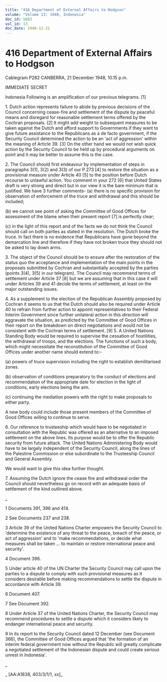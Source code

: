 ```yaml
---
title: "416 Department of External Affairs to Hodgson"
volume: "Volume 13: 1948, Indonesia"
doc_id: 5683
vol_id: 13
doc_date: 1948-12-21
---
```


# 416 Department of External Affairs to Hodgson

Cablegram P282 CANBERRA, 21 December 1948, 10.15 p.m.

IMMEDIATE SECRET

Indonesia Following is an amplification of our previous telegrams. [1]

1\. Dutch action represents failure to abide by previous decisions of the Council concerning cease-fire and settlement of the dispute by peaceful means and disregard for reasonable settlement terms offered by the Cochran proposals. [2] It might add weight to subsequent measures to be taken against the Dutch and afford support to Governments if they want to give future assistance to the Republicans as a de facto government, if the Security Council determined the action to be an 'act of aggression' within the meaning of Article 39. [3] On the other hand we would not wish quick action by the Security Council to be held up by procedural arguments on point and it may be better to assume this is the case.

2\. The Council should first endeavour by implementation of steps in paragraphs 3(1), 3(2) and 3(3) of our P.273 [4] to restore the situation as a provisional measure under Article 40 [5] to the position before Dutch recourse to unlawful action. You comment in your 272 [6] that United States draft is very strong and direct but in our view it is the bare minimum that is justified. We have 3 further comments- (a) there is no specific provision for observation of enforcement of the truce and withdrawal and this should be included;

(b) we cannot see point of asking the Committee of Good Offices for assessment of the blame when their present report [7] is perfectly clear;

(c) in the light of this report and of the facts we do not think the Council should call on both parties as stated in the resolution. The Dutch broke the truce. In fact there is no evidence that Republicans have gone beyond the demarcation line and therefore if they have not broken truce they should not be asked to lay down arms.

3\. The object of the Council should be to ensure after the restoration of the status quo the acceptance and implementation of the main points in the proposals submitted by Cochran and substantially accepted by the parties (points 3(4), 3(5) in our telegram). The Council may recommend terms of settlement under Article 37 [8] but we are assuming that in this case it will under Articles 39 and 41 decide the terms of settlement, at least on the major outstanding issues.

4\. As a supplement to the election of the Republican Assembly proposed by Cochran it seems to us that the Dutch should also be required under Article 40 to refrain from further action to appoint representatives to their Federal Interim Government since further unilateral action in this direction will aggravate the situation, as predicted by the Committee of Good Offices in their report on the breakdown on direct negotiations and would not be consistent with the Cochran terms of settlement. [9] 5. A United Nations Standing Body would be required to supervise the cessation of hostilities, the withdrawal of troops, and the elections. The functions of such a body, which might necessitate the reconstitution of the Committee of Good Offices under another name should extend to:-

(a) powers of truce supervision including the right to establish demilitarised zones.

(b) observation of conditions preparatory to the conduct of elections and recommendation of the appropriate date for election in the light of conditions, early elections being the aim.

(c) continuing the mediation powers with the right to make proposals to either party.

A new body could include those present members of the Committee of Good Offices willing to continue to serve.

6\. Our reference to trusteeship which would have to be negotiated in consultation with the Republic was offered as an alternative to an imposed settlement on the above lines. Its purpose would be to offer the Republic security from future attack. The United Nations Administering Body would have to be largely independent of the Security Council, along the lines of the Palestine Commission or else subordinate to the Trusteeship Council and General Assembly.

We would want to give this idea further thought.

7\. Assuming the Dutch ignore the cease fire and withdrawal order the Council should nevertheless go on record with an adequate basis of settlement of the kind outlined above.

_

1 Documents 391, 396 and 414.

2 See Documents 237 and 238.

3 Article 39 of the United Nations Charter empowers the Security Council to 'determine the existence of any threat to the peace, breach of the peace, or act of aggression' and to 'make recommendations, or decide what measures shall be taken ... to maintain or restore international peace and security'.

4 Document 396.

5 Under article 40 of the UN Charter the Security Council may call upon the parties to a dispute to comply with such provisional measures as it considers desirable before making recommendations to settle the dispute in accordance with Article 39.

6 Document 407.

7 See Document 392.

8 Under Article 37 of the United Nations Charter, the Security Council may recommend procedures to settle a dispute which it considers likely to endanger international peace and security.

9 In its report to the Security Council dated 12 December (see Document 366), the Committee of Good Offices argued that 'the formation of an interim federal government now without the Republic will greatly complicate a negotiated settlement of the Indonesian dispute and could create serious unrest in Indonesia'.

_

_ [AA:A1838, 403/3/1/1, xx]_
